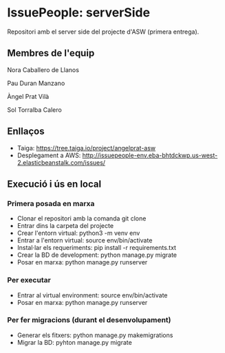 # IssuePeople: serverSide

Repositori amb el server side del projecte d'ASW (primera entrega).

## Membres de l'equip

Nora Caballero de Llanos

Pau Duran Manzano

Àngel Prat Vilà

Sol Torralba Calero


## Enllaços

- Taiga: https://tree.taiga.io/project/angelprat-asw
- Desplegament a AWS: http://issuepeople-env.eba-bhtdckwp.us-west-2.elasticbeanstalk.com/issues/


## Execució i ús en local

### Primera posada en marxa
- Clonar el repositori amb la comanda git clone
- Entrar dins la carpeta del projecte
- Crear l'entorn virtual: python3 -m venv env
- Entrar a l'entorn virtual: source env/bin/activate
- Instal·lar els requeriments: pip install -r requirements.txt
- Crear la BD de development: python manage.py migrate
- Posar en marxa: python manage.py runserver

### Per executar
- Entrar al virtual environment: source env/bin/activate
- Posar en marxa: python manage.py runserver

### Per fer migracions (durant el desenvolupament)
- Generar els fitxers: python manage.py makemigrations
- Migrar la BD: pyhton manage.py migrate

